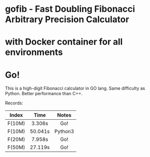 # gofib - Fast Doubling Fibonacci Arbitrary Precision Calculator

# with Docker container for all environments
# Go!

This is a high-digit Fibonacci calculator in GO lang.  Same difficulty as Python.  Better performance than C++.

Records:

| Index | Time | Notes |
| :---: | :---: | :---: |
| F(10M) | 3.306s | Go! |
| F(10M) | 50.041s | Python3 |
| F(20M) | 7.958s | Go! | 
| F(50M) | 27.119s | Go! |


